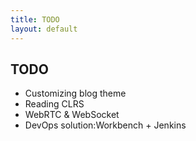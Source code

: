 ```yaml
---
title: TODO
layout: default
---
```

## TODO

* Customizing blog theme
* Reading CLRS
* WebRTC & WebSocket
* DevOps solution:Workbench + Jenkins
